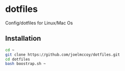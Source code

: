 # dotfiles
Config/dotfiles for Linux/Mac Os

## Installation
```bash
cd ~
git clone https://github.com/joelmccoy/dotfiles.git
cd dotfiles
bash boostrap.sh ~
```
